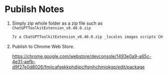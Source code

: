 # Pubilsh Notes

1. Simply zip whole folder as a zip file such as `ChatGPTToolkitExtension_v0.40.0.zip`

    ```sh
    7z a ChatGPTToolkitExtension_v0.40.0.zip _locales images scripts CHANGELOG.md manifest.json README.md
    ```

2. Publish to Chrome Web Store.

    <https://chrome.google.com/webstore/devconsole/1493e0a9-a65c-4e31-aefb-d9f27e0d8026/fmijcafgekkphdijpclfgnjhchmiokgp/edit/package>
